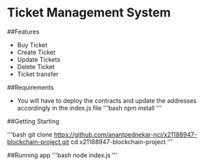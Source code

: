 # Ticket Management System



##Features
- Buy Ticket
- Create Ticket
- Update Tickets
- Delete Ticket
- Ticket transfer

##Requirements
- You will have to deploy the contracts and update the addresses accordingly in the index.js file
'''bash
npm install
'''

##Getting Starting

'''bash
git clone https://github.com/anantpednekar-nci/x21188947-blockchain-project.git
cd x21188947-blockchain-project
'''

##Running app
'''bash
node index.js
'''
